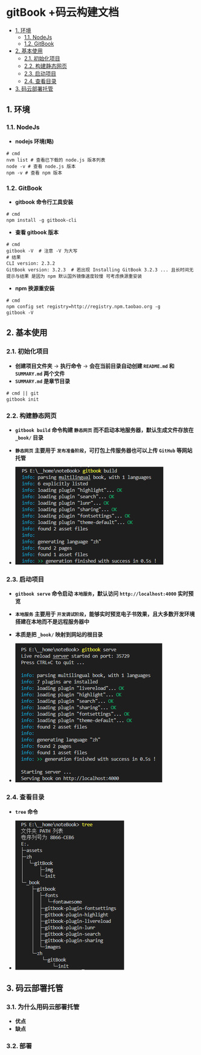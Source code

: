 # gitBook +码云构建文档
  - [1. 环境](#1-环境)
    - [1.1. NodeJs](#11-nodejs)
    - [1.2. GitBook](#12-gitbook)
  - [2. 基本使用](#2-基本使用)
    - [2.1. 初始化项目](#21-初始化项目)
    - [2.2. 构建静态网页](#22-构建静态网页)
    - [2.3. 启动项目](#23-启动项目)
    - [2.4. 查看目录](#24-查看目录)
  - [3. 码云部署托管](#3-码云部署托管)

## 1. 环境

### 1.1. NodeJs

- **nodejs 环境(略)**
~~~
# cmd
nvm list # 查看已下载的 node.js 版本列表
node -v # 查看 node.js 版本
npm -v # 查看 npm 版本
~~~

### 1.2. GitBook
- **gitbook 命令行工具安装**
~~~
# cmd
npm install -g gitbook-cli
~~~

- **查看 gitbook 版本**
~~~
# cmd
gitbook -V  # 注意 -V 为大写
# 结果
CLI version: 2.3.2
GitBook version: 3.2.3  # 若出现 Installing GitBook 3.2.3 ... 且长时间无提示与结果 是因为 npm 默认国外镜像速度较慢 可考虑换源重安装
~~~

- **npm 换源重安装**
~~~
# cmd
npm config set registry=http://registry.npm.taobao.org -g
gitbook -V
~~~

## 2. 基本使用

### 2.1. 初始化项目

 - **创建项目文件夹** -> **执行命令** -> **会在当前目录自动创建 `README.md` 和 `SUMMARY.md` 两个文件**
 - **`SUMMARY.md` 是章节目录**
~~~
# cmd || git
gitbook init
~~~

### 2.2. 构建静态网页

- **`gitbook build` 命令构建 `静态网页` 而不启动本地服务器，默认生成文件存放在 `_book/` 目录**
- **`静态网页` 主要用于 `发布准备阶段`，可打包上传服务器也可以上传 `GitHub` 等网站托管**

- ![图解](../img/init_1.png)

### 2.3. 启动项目

- **`gitbook serve` 命令启动 `本地服务`，默认访问 `http://localhost:4000` 实时预览**
- **`本地服务` 主要用于 `开发调试阶段`，能够实时预览电子书效果，且大多数开发环境搭建在本地而不是远程服务器中**
- **本质是把 `_book/` 映射到网站的根目录**

- ![图解](../img/init_2.png)

### 2.4. 查看目录

- **`tree` 命令**

- ![图解](../img/init_3.png)

## 3. 码云部署托管

### 3.1. 为什么用码云部署托管

- **优点**
- **缺点**

### 3.2. 部署